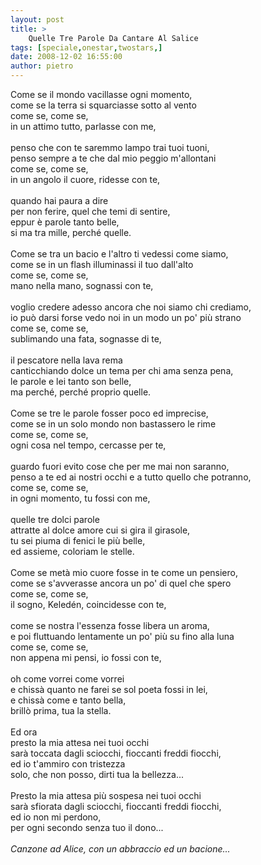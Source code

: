 ```yaml
---
layout: post
title: >
    Quelle Tre Parole Da Cantare Al Salice
tags: [speciale,onestar,twostars,]
date: 2008-12-02 16:55:00
author: pietro
---
```

Come se il mondo vacillasse ogni momento,<br/>come se la terra si squarciasse sotto al vento<br/>come se, come se,<br/>in un attimo tutto, parlasse con me,<br/><br/>penso che con te saremmo lampo trai tuoi tuoni,<br/>penso sempre a te che dal mio peggio m'allontani<br/>come se, come se,<br/>in un angolo il cuore, ridesse con te,<br/><br/>quando hai paura a dire<br/>per non ferire, quel che temi di sentire,<br/>eppur è parole tanto belle,<br/>si ma tra mille, perché quelle.<br/><br/>Come se tra un bacio e l'altro ti vedessi come siamo,<br/>come se in un flash illuminassi il tuo dall'alto<br/>come se, come se,<br/>mano nella mano, sognassi con te,<br/><br/>voglio credere adesso ancora che noi siamo chi crediamo,<br/>io può darsi forse vedo noi in un modo un po' più strano<br/>come se, come se,<br/>sublimando una fata, sognasse di te,<br/><br/>il pescatore nella lava rema<br/>canticchiando dolce un tema per chi ama senza pena,<br/>le parole e lei tanto son belle,<br/>ma perché, perché proprio quelle.<br/><br/>Come se tre le parole fosser poco ed imprecise,<br/>come se in un solo mondo non bastassero le rime<br/>come se, come se,<br/>ogni cosa nel tempo, cercasse per te,<br/><br/>guardo fuori evito cose che per me mai non saranno,<br/>penso a te ed ai nostri occhi e a tutto quello che potranno,<br/>come se, come se,<br/>in ogni momento, tu fossi con me,<br/><br/>quelle tre dolci parole<br/>attratte al dolce amore cui si gira il girasole,<br/>tu sei piuma di fenici le più belle,<br/>ed assieme, coloriam le stelle.<br/><br/>Come se metà mio cuore fosse in te come un pensiero,<br/>come se s'avverasse ancora un po' di quel che spero<br/>come se, come se,<br/>il sogno, Keledén, coincidesse con te,<br/><br/>come se nostra l'essenza fosse libera un aroma,<br/>e poi fluttuando lentamente un po' più su fino alla luna<br/>come se, come se,<br/>non appena mi pensi, io fossi con te,<br/><br/>oh come vorrei come vorrei<br/>e chissà quanto ne farei se sol poeta fossi in lei,<br/>e chissà come e tanto bella,<br/>brillò prima, tua la stella.<br/><br/>Ed ora<br/>presto la mia attesa nei tuoi occhi<br/>sarà toccata dagli sciocchi, fioccanti freddi fiocchi,<br/>ed io t'ammiro con tristezza<br/>solo, che non posso, dirti tua la bellezza...<br/><br/>Presto la mia attesa più sospesa nei tuoi occhi<br/>sarà sfiorata dagli sciocchi, fioccanti freddi fiocchi,<br/>ed io non mi perdono,<br/>per ogni secondo senza tuo il dono...<br/><br/><span style="font-style: italic">Canzone ad Alice, con un abbraccio ed un bacione...</span>

